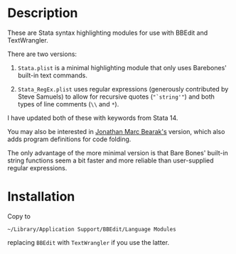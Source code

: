 # Description

These are Stata syntax highlighting modules for use with BBEdit and TextWrangler.

There are two versions:

1. `Stata.plist` is a minimal highlighting module that only uses Barebones' built-in text commands.

2. `Stata_RegEx.plist` uses regular expressions (generously contributed by Steve Samuels) to allow for recursive quotes (``"`string'"``) and both types of line comments (``\\`` and ``*``).

I have updated both of these with keywords from Stata 14.

You may also be interested in [Jonathan  Marc Bearak's](http://bearak.org/code/text/index.html) version, which also adds program definitions for code folding.

The only advantage of the more minimal version is that Bare Bones' built-in string functions seem a bit faster and more reliable than user-supplied regular expressions.


# Installation

Copy to 

```
~/Library/Application Support/BBEdit/Language Modules
```

replacing `BBEdit` with `TextWrangler` if you use the latter.
